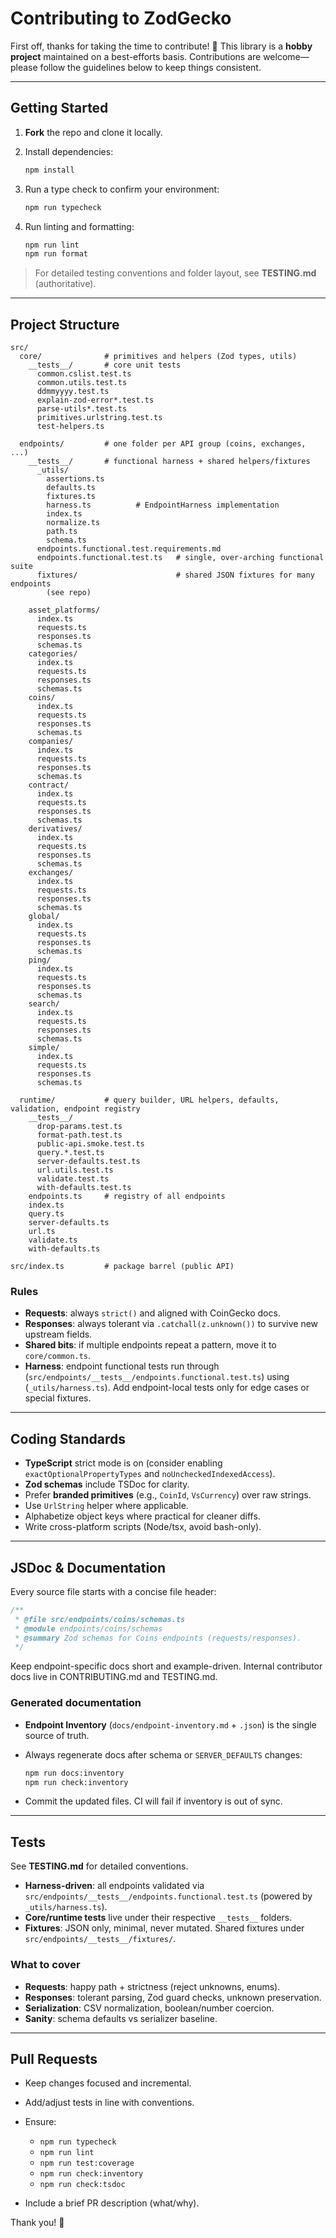 # Contributing to ZodGecko

First off, thanks for taking the time to contribute! 🎉
This library is a **hobby project** maintained on a best-efforts basis.
Contributions are welcome—please follow the guidelines below to keep things consistent.

---

## Getting Started

1. **Fork** the repo and clone it locally.

2. Install dependencies:

   ```sh
   npm install
   ```

3. Run a type check to confirm your environment:

   ```sh
   npm run typecheck
   ```

4. Run linting and formatting:

   ```sh
   npm run lint
   npm run format
   ```

> For detailed testing conventions and folder layout, see **TESTING.md** (authoritative).

---

## Project Structure

```
src/
  core/              # primitives and helpers (Zod types, utils)
    __tests__/       # core unit tests
      common.cslist.test.ts
      common.utils.test.ts
      ddmmyyyy.test.ts
      explain-zod-error*.test.ts
      parse-utils*.test.ts
      primitives.urlstring.test.ts
      test-helpers.ts

  endpoints/         # one folder per API group (coins, exchanges, ...)
    __tests__/       # functional harness + shared helpers/fixtures
      _utils/
        assertions.ts
        defaults.ts
        fixtures.ts
        harness.ts          # EndpointHarness implementation
        index.ts
        normalize.ts
        path.ts
        schema.ts
      endpoints.functional.test.requirements.md
      endpoints.functional.test.ts   # single, over-arching functional suite
      fixtures/                      # shared JSON fixtures for many endpoints
        (see repo)

    asset_platforms/
      index.ts
      requests.ts
      responses.ts
      schemas.ts
    categories/
      index.ts
      requests.ts
      responses.ts
      schemas.ts
    coins/
      index.ts
      requests.ts
      responses.ts
      schemas.ts
    companies/
      index.ts
      requests.ts
      responses.ts
      schemas.ts
    contract/
      index.ts
      requests.ts
      responses.ts
      schemas.ts
    derivatives/
      index.ts
      requests.ts
      responses.ts
      schemas.ts
    exchanges/
      index.ts
      requests.ts
      responses.ts
      schemas.ts
    global/
      index.ts
      requests.ts
      responses.ts
      schemas.ts
    ping/
      index.ts
      requests.ts
      responses.ts
      schemas.ts
    search/
      index.ts
      requests.ts
      responses.ts
      schemas.ts
    simple/
      index.ts
      requests.ts
      responses.ts
      schemas.ts

  runtime/           # query builder, URL helpers, defaults, validation, endpoint registry
    __tests__/
      drop-params.test.ts
      format-path.test.ts
      public-api.smoke.test.ts
      query.*.test.ts
      server-defaults.test.ts
      url.utils.test.ts
      validate.test.ts
      with-defaults.test.ts
    endpoints.ts     # registry of all endpoints
    index.ts
    query.ts
    server-defaults.ts
    url.ts
    validate.ts
    with-defaults.ts

src/index.ts         # package barrel (public API)

```

### Rules

- **Requests**: always `strict()` and aligned with CoinGecko docs.
- **Responses**: always tolerant via `.catchall(z.unknown())` to survive new upstream fields.
- **Shared bits**: if multiple endpoints repeat a pattern, move it to `core/common.ts`.
- **Harness**: endpoint functional tests run through (`src/endpoints/__tests__/endpoints.functional.test.ts`) using (`_utils/harness.ts`). Add endpoint-local tests only for edge cases or special fixtures.

---

## Coding Standards

- **TypeScript** strict mode is on (consider enabling `exactOptionalPropertyTypes` and `noUncheckedIndexedAccess`).
- **Zod schemas** include TSDoc for clarity.
- Prefer **branded primitives** (e.g., `CoinId`, `VsCurrency`) over raw strings.
- Use `UrlString` helper where applicable.
- Alphabetize object keys where practical for cleaner diffs.
- Write cross-platform scripts (Node/tsx, avoid bash-only).

---

## JSDoc & Documentation

Every source file starts with a concise file header:

```ts
/**
 * @file src/endpoints/coins/schemas.ts
 * @module endpoints/coins/schemas
 * @summary Zod schemas for Coins endpoints (requests/responses).
 */
```

Keep endpoint-specific docs short and example-driven. Internal contributor docs live in CONTRIBUTING.md and TESTING.md.

### Generated documentation

- **Endpoint Inventory** (`docs/endpoint-inventory.md` + `.json`) is the single source of truth.

- Always regenerate docs after schema or `SERVER_DEFAULTS` changes:

  ```sh
  npm run docs:inventory
  npm run check:inventory
  ```

- Commit the updated files. CI will fail if inventory is out of sync.

---

## Tests

See **TESTING.md** for detailed conventions.

- **Harness-driven**: all endpoints validated via `src/endpoints/__tests__/endpoints.functional.test.ts` (powered by `_utils/harness.ts`).
- **Core/runtime tests** live under their respective `__tests__` folders.
- **Fixtures**: JSON only, minimal, never mutated. Shared fixtures under `src/endpoints/__tests__/fixtures/`.

### What to cover

- **Requests**: happy path + strictness (reject unknowns, enums).
- **Responses**: tolerant parsing, Zod guard checks, unknown preservation.
- **Serialization**: CSV normalization, boolean/number coercion.
- **Sanity**: schema defaults vs serializer baseline.

---

## Pull Requests

- Keep changes focused and incremental.

- Add/adjust tests in line with conventions.

- Ensure:
  - `npm run typecheck`
  - `npm run lint`
  - `npm run test:coverage`
  - `npm run check:inventory`
  - `npm run check:tsdoc`

- Include a brief PR description (what/why).

Thank you! 🙂
